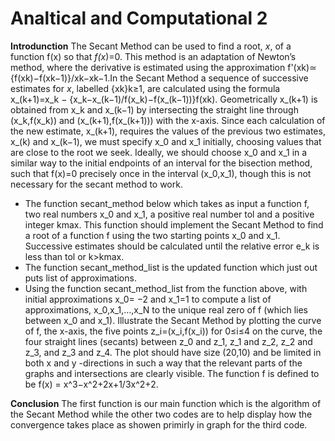 # Analtical and Computational 2

**Introdunction**
The Secant Method can be used to find a root, *x*, of a function f(x) so that *f(x*)=0. This method is an adaptation of Newton’s method, where the derivative is estimated using the approximation f'(xk)≃ {f(xk)−f(xk−1)}/xk−xk−1.In the Secant Method a sequence of successive estimates for *x*, labelled {xk}k≥1, are calculated using the formula x_(k+1)=x_k − {x_k−x_(k−1)/f(x_k)−f(x_(k−1))}f(xk). Geometrically x_(k+1) is obtained from x_k and x_(k−1) by intersecting the straight line through (x_k,f(x_k)) and (x_(k+1),f(x_(k+1))) with the x-axis. Since each calculation of the new estimate, x_(k+1), requires the values of the previous two estimates, x_(k) and x_(k−1), we must specify x_0 and x_1 initially, choosing values that are close to the root we seek. Ideally, we should choose x_0 and x_1 in a similar way to the initial endpoints of an interval for the bisection method, such that f(x)=0 precisely once in the interval (x_0,x_1), though this is not necessary for the secant method to work. 

* The function secant_method below which takes as input a function f, two real numbers x_0 and x_1, a positive real number tol and a positive integer kmax. This function should implement the Secant Method to find a root of a function f using the two starting points x_0 and x_1. Successive estimates should be calculated until the relative error e_k is less than tol or k>kmax.
* The function secant_method_list is the updated function which just out puts list of approximations.
* Using the function secant_method_list from the function above, with initial approximations x_0= −2 and x_1=1 to compute a list of approximations, x_0,x_1,…,x_N to the unique real zero of f (which lies between x_0 and x_1). Illustrate the Secant Method by plotting the curve of f, the x-axis, the five points z_i=(x_i,f(x_i)) for 0≤i≤4 on the curve, the four straight lines (secants) between z_0 and z_1, z_1 and z_2, z_2 and z_3, and z_3 and z_4. The plot should have size (20,10) and be limited in both x and y -directions in such a way that the relevant parts of the graphs and intersections are clearly visible. The function f is defined to be f(x) = x^3−x^2+2x+1/3x^2+2.

**Conclusion**
The first function is our main function which is the algorithm of the Secant Method while the other two codes are to help display how the convergence takes place as showen primirly in graph for the third code.
